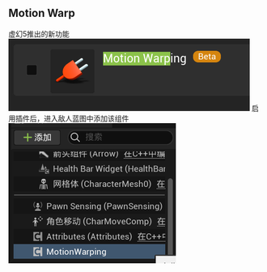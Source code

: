 ## Motion Warp
虚幻5推出的新功能
![输入图片说明](/imgs/2024-08-29/b8NqgjKj9EG9xNT3.png)
启用插件后，进入敌人蓝图中添加该组件
![输入图片说明](/imgs/2024-08-29/VcUcG5bvFzAT2foN.png)
<!--stackedit_data:
eyJoaXN0b3J5IjpbMTM5MzQ0MjExNCwzOTY3OTk1Ml19
-->